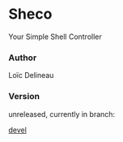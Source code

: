 # Sheco
Your Simple Shell Controller

### Author
Loïc Delineau

### Version
unreleased, currently in branch: 

[devel](https://github.com/Loic-Delineau/Sheco/tree/devel)



